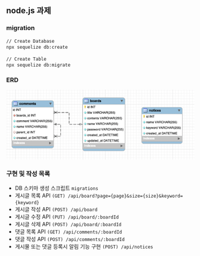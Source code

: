 ## node.js 과제

### migration
```
// Create Database
npx sequelize db:create

// Create Table 
npx sequelize db:migrate
```

### ERD
![erd](./image/erd.png)

### 구현 및 작성 목록
- DB 스키마 생성 스크립트 ```migrations```
- 게시글 목록 API ```(GET) /api/board?page={page}&size={size}&keyword={keyword}```
- 게시글 작성 API  ```(POST) /api/board```
- 게시글 수정 API ```(PUT) /api/board/:boardId```
- 게시글 삭제 API ```(POST) /api/board/:boardId```
- 댓글 목록 API ```(GET) /api/comments/:boardId```
- 댓글 작성 API ```(POST) /api/comments/:boardId```
- 게시물 또는 댓글 등록시 알림 기능 구현 ```(POST) /api/notices```
